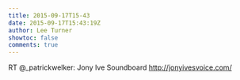 ```yaml
---
title: 2015-09-17T15-43
date: 2015-09-17T15:43:19Z
author: Lee Turner
showtoc: false
comments: true
---
```


RT @_patrickwelker: Jony Ive Soundboard
http://jonyivesvoice.com/

